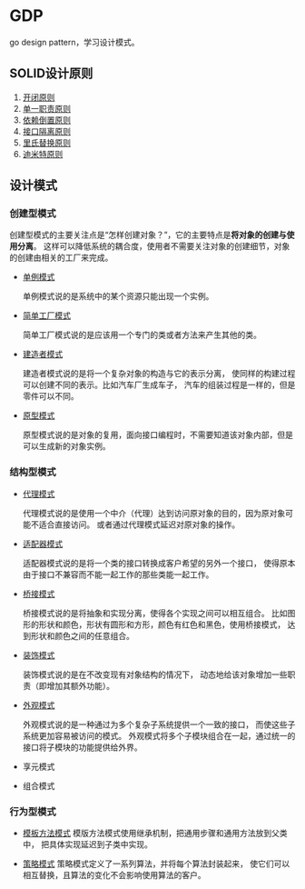 # GDP

go design pattern，学习设计模式。

## SOLID设计原则

1. [开闭原则](solid/scm.go)
2. [单一职责原则](solid/srp.go)
3. [依赖倒置原则](solid/dip.go)
4. [接口隔离原则](solid/isp.go)
5. [里氏替换原则](solid/lsp.go)
6. [迪米特原则](solid/lod.go)

## 设计模式

### 创建型模式
创建型模式的主要关注点是“怎样创建对象？”，它的主要特点是**将对象的创建与使用分离**。
这样可以降低系统的耦合度，使用者不需要关注对象的创建细节，对象的创建由相关的工厂来完成。

- [单例模式](design_pattern/singleton.go)

  单例模式说的是系统中的某个资源只能出现一个实例。
  
- [简单工厂模式](design_pattern/simple_factory.go)

  简单工厂模式说的是应该用一个专门的类或者方法来产生其他的类。
  
- [建造者模式](design_pattern/builder.go)

  建造者模式说的是将一个复杂对象的构造与它的表示分离，
  使同样的构建过程可以创建不同的表示。比如汽车厂生成车子，
  汽车的组装过程是一样的，但是零件可以不同。
  
- [原型模式](design_pattern/prototype.go)
  
  原型模式说的是对象的复用，面向接口编程时，不需要知道该对象内部，但是可以生成新的对象实例。

### 结构型模式
- [代理模式](design_pattern/proxy.go)
  
  代理模式说的是使用一个中介（代理）达到访问原对象的目的，因为原对象可能不适合直接访问。
  或者通过代理模式延迟对原对象的操作。
  
- [适配器模式](design_pattern/adapter.go)
  
  适配器模式说的是将一个类的接口转换成客户希望的另外一个接口，
  使得原本由于接口不兼容而不能一起工作的那些类能一起工作。
  
- [桥接模式](design_pattern/bridge.go)

  桥接模式说的是将抽象和实现分离，使得各个实现之间可以相互组合。
  比如图形的形状和颜色，形状有圆形和方形，颜色有红色和黑色，使用桥接模式，
  达到形状和颜色之间的任意组合。
  
- [装饰模式](design_pattern/decorator.go)

  装饰模式说的是在不改变现有对象结构的情况下，
  动态地给该对象增加一些职责（即增加其额外功能）。

- [外观模式](design_pattern/facade.go)
  
  外观模式说的是一种通过为多个复杂子系统提供一个一致的接口，
  而使这些子系统更加容易被访问的模式。
  外观模式将多个子模块组合在一起，通过统一的接口将子模块的功能提供给外界。

- 享元模式
- 组合模式

### 行为型模式

- [模板方法模式](design_pattern/template.go)
  模版方法模式使用继承机制，把通用步骤和通用方法放到父类中，
  把具体实现延迟到子类中实现。
  
- [策略模式](design_pattern/strategy.go)
  策略模式定义了一系列算法，并将每个算法封装起来，
  使它们可以相互替换，且算法的变化不会影响使用算法的客户。

